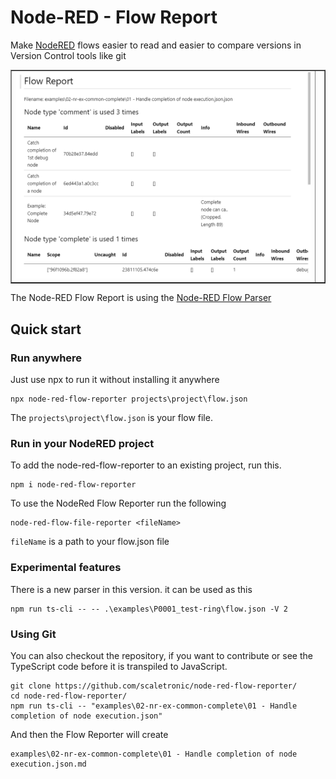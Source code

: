 # Node-RED - Flow Report

Make [NodeRED](https://node-red.org) flows easier to read and easier to compare versions in Version Control tools like git

<table border='solid 1px'><tr><td>
    <img src='https://github.com/Scaletronic/node-red-flow-reporter/raw/main/docs/flow-report-sample-02.png' />
</td><td></table>

The Node-RED Flow Report is using the [Node-RED Flow Parser](https://github.com/node-red/flow-parser)


## Quick start 

### Run anywhere 

Just use npx to run it without installing it anywhere

    npx node-red-flow-reporter projects\project\flow.json

The `projects\project\flow.json` is your flow file.

### Run in your NodeRED project

To add the node-red-flow-reporter to an existing project, run this. 

    npm i node-red-flow-reporter

To use the NodeRed Flow Reporter run the following 

    node-red-flow-file-reporter <fileName>

`fileName` is a path to your flow.json file

### Experimental features

There is a new parser in this version. it can be used as this

    npm run ts-cli -- -- .\examples\P0001_test-ring\flow.json -V 2 


### Using Git
You can also checkout the repository, if you want to contribute or see the TypeScript code before it is transpiled to JavaScript. 

    git clone https://github.com/scaletronic/node-red-flow-reporter/
    cd node-red-flow-reporter/
    npm run ts-cli -- "examples\02-nr-ex-common-complete\01 - Handle completion of node execution.json"

And then the Flow Reporter will create

    examples\02-nr-ex-common-complete\01 - Handle completion of node execution.json.md




